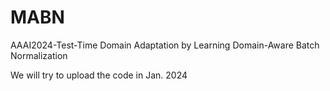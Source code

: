 # MABN
AAAI2024-Test-Time Domain Adaptation by Learning Domain-Aware Batch Normalization

We will try to upload the code in Jan. 2024
